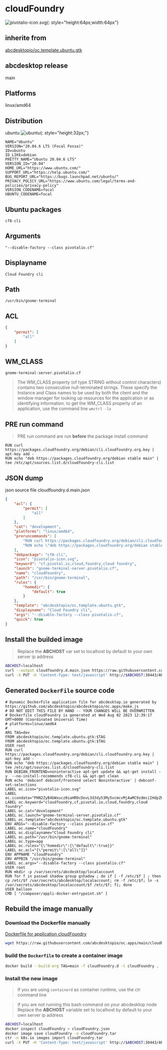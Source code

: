 # cloudFoundry
![pivotalio-icon.svg](icons/pivotalio-icon.svg){: style="height:64px;width:64px"}
## inherite from
[abcdesktopio/oc.template.ubuntu.gtk](../abcdesktopio/oc.template.ubuntu.gtk)
## abcdesktop release
main
## Platforms
linux/amd64
## Distribution
ubuntu ![ubuntu](icons/ubuntu.svg){: style="height:32px;"}

``` 
NAME="Ubuntu"
VERSION="20.04.6 LTS (Focal Fossa)"
ID=ubuntu
ID_LIKE=debian
PRETTY_NAME="Ubuntu 20.04.6 LTS"
VERSION_ID="20.04"
HOME_URL="https://www.ubuntu.com/"
SUPPORT_URL="https://help.ubuntu.com/"
BUG_REPORT_URL="https://bugs.launchpad.net/ubuntu/"
PRIVACY_POLICY_URL="https://www.ubuntu.com/legal/terms-and-policies/privacy-policy"
VERSION_CODENAME=focal
UBUNTU_CODENAME=focal

```


## Ubuntu packages

``` 
cf8-cli
```

## Arguments
`"--disable-factory --class pivotalio.cf"`

## Displayname


``` 
Cloud Foundry cli
```

## Path


``` 
/usr/bin/gnome-terminal
```

## ACL

``` json
{
    "permit": [
        "all"
    ]
}
```

## WM_CLASS

``` 
gnome-terminal-server.pivotalio.cf
```

> The WM_CLASS property (of type STRING without control characters) contains two consecutive null-terminated strings. These specify the Instance and Class names to be used by both the client and the window manager for looking up resources for the application or as identifying information.
> to get the WM_CLASS property of an application, use the command line `wmctrl -lx`

## PRE run command

> PRE run command are run **before** the package install command

```
RUN curl https://packages.cloudfoundry.org/debian/cli.cloudfoundry.org.key | apt-key add -
RUN echo "deb https://packages.cloudfoundry.org/debian stable main" | tee /etc/apt/sources.list.d/cloudfoundry-cli.list
```



## JSON dump
json source file cloudfoundry.d.main.json 

``` json
{
    "acl": {
        "permit": [
            "all"
        ]
    },
    "cat": "development",
    "platforms": "linux/amd64",
    "preruncommands": [
        "RUN curl https://packages.cloudfoundry.org/debian/cli.cloudfoundry.org.key | apt-key add -",
        "RUN echo \"deb https://packages.cloudfoundry.org/debian stable main\" | tee /etc/apt/sources.list.d/cloudfoundry-cli.list"
    ],
    "debpackage": "cf8-cli",
    "icon": "pivotalio-icon.svg",
    "keyword": "cf,pivotal.io,cloud,foundry,cloud foundry",
    "launch": "gnome-terminal-server.pivotalio.cf",
    "name": "cloudFoundry",
    "path": "/usr/bin/gnome-terminal",
    "rules": {
        "homedir": {
            "default": true
        }
    },
    "template": "abcdesktopio/oc.template.ubuntu.gtk",
    "displayname": "Cloud Foundry cli",
    "args": "--disable-factory --class pivotalio.cf",
    "quick": true
}
```

## Install the builded image
>Replace the **ABCHOST** var set to localhost by default to your own server ip address

``` sh
ABCHOST=localhost
curl --output cloudfoundry.d.main.json https://raw.githubusercontent.com/abcdesktopio/oc.apps/main/cloudfoundry.d.main.json
curl -X PUT -H 'Content-Type: text/javascript' http://$ABCHOST:30443/API/manager/image -d @cloudfoundry.d.main.json

```

## Generated `DockerFile` source code

``` 
# Dynamic DockerFile application file for abcdesktop.io generated by https://github.com/abcdesktopio/abcdesktopio/oc.apps/make.js
# DO NOT EDIT THIS FILE BY HAND -- YOUR CHANGES WILL BE OVERWRITTEN
# Dockerfile cloudFoundry is generated at Wed Aug 02 2023 12:39:17 GMT+0000 (Coordinated Universal Time)
# platforms=linux/amd64
#
ARG TAG=dev
FROM abcdesktopio/oc.template.ubuntu.gtk:$TAG
FROM abcdesktopio/oc.template.ubuntu.gtk:$TAG
USER root
RUN curl https://packages.cloudfoundry.org/debian/cli.cloudfoundry.org.key | apt-key add -
RUN echo "deb https://packages.cloudfoundry.org/debian stable main" | tee /etc/apt/sources.list.d/cloudfoundry-cli.list
RUN DEBIAN_FRONTEND=noninteractive apt-get update && apt-get install -y  --no-install-recommends cf8-cli && apt-get clean
RUN echo 'debconf debconf/frontend select Noninteractive' | debconf-set-selections
LABEL oc.icon="pivotalio-icon.svg"
LABEL oc.icondata="PHN2ZyB4bWxucz0iaHR0cDovL3d3dy53My5vcmcvMjAwMC9zdmciIHdpZHRoPSI2NCIgaGVpZ2h0PSI2NCI+PHBhdGggZD0iTTI3LjY2IDBIMTAuNXY2NGgxMC42NjdWOS42Mmg1LjQzOGMxLjM2IDAgMi4zIDAgMy40NS4yMSA4Ljc4NC4yMSAxMy4wNzIgMi44MjQgMTMuMDcyIDkuODN2LjgzN2MwIDYuNDg0LTMuNDUgMTAuNjY3LTEyLjg2MyAxMC42NjctLjk0IDAtMi4zLS4yMS0yLjMtLjIxdjguNzg0aDIuM0M0My44NyAzOS43NCA1My41IDM0LjMgNTMuNSAyMC4zOTJ2LS44MzdDNTMuNSA1LjEyNCA0Mi44MjQgMCAyNy42NiAweiIgZmlsbD0iIzAwN2Q2OCIvPjwvc3ZnPg=="
LABEL oc.keyword="cloudfoundry,cf,pivotal.io,cloud,foundry,cloud foundry"
LABEL oc.cat="development"
LABEL oc.launch="gnome-terminal-server.pivotalio.cf"
LABEL oc.template="abcdesktopio/oc.template.ubuntu.gtk"
ENV ARGS="--disable-factory --class pivotalio.cf"
LABEL oc.name="cloudFoundry"
LABEL oc.displayname="Cloud Foundry cli"
LABEL oc.path="/usr/bin/gnome-terminal"
LABEL oc.type=app
LABEL oc.rules="{\"homedir\":{\"default\":true}}"
LABEL oc.acl="{\"permit\":[\"all\"]}"
ENV APPNAME "cloudFoundry"
ENV APPBIN "/usr/bin/gnome-terminal"
LABEL oc.args="--disable-factory --class pivotalio.cf"
USER root
RUN mkdir -p /var/secrets/abcdesktop/localaccount
RUN for f in passwd shadow group gshadow ; do if [ -f /etc/$f ] ; then  cp /etc/$f /var/secrets/abcdesktop/localaccount; rm -f /etc/$f; ln -s /var/secrets/abcdesktop/localaccount/$f /etc/$f; fi; done
USER balloon
CMD [ "/composer/appli-docker-entrypoint.sh" ]

```

## Rebuild the image manually

### Download the Dockerfile manually
[Dockerfile for application cloudFoundry](https://raw.githubusercontent.com/abcdesktopio/oc.apps/main/cloudFoundry.d)
``` sh
wget https://raw.githubusercontent.com/abcdesktopio/oc.apps/main/cloudFoundry.d
```

### build the `Dockerfile` to create a container image

``` sh
docker build --build-arg TAG=main -f cloudFoundry.d -t cloudFoundry .
```

### Install the new image
>If you are using `containerd` as container runtime, use the ctr command line

 
>If you are not running this bash command on your abcdesktop node
>Replace the **ABCHOST** variable set to localhost by default to your own server ip address


``` sh
ABCHOST=localhost
docker inspect cloudFoundry > cloudFoundry.json
docker image save cloudFoundry -o cloudFoundry.tar
ctr -n k8s.io images import cloudFoundry.tar
curl -X PUT -H 'Content-Type: text/javascript' http://$ABCHOST:30443/API/manager/image -d @cloudFoundry.json

```

